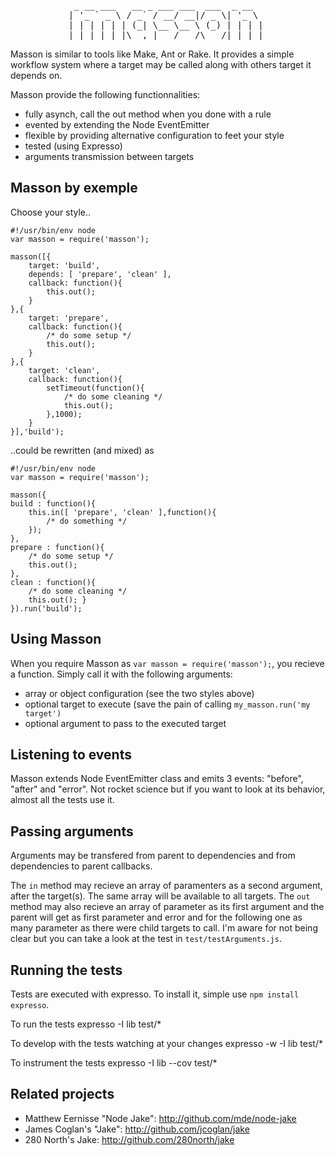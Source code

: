 
<pre>
            _ __ ___   __ _ ___ ___  ___  _ __  
           | '_ ` _ \ / _` / __/ __|/ _ \| '_ \ 
           | | | | | | (_| \__ \__ \ (_) | | | |
           |_| |_| |_|\__,_|___/___/\___/|_| |_|
</pre>

Masson is similar to tools like Make, Ant or Rake. It provides a simple workflow system where a target may be called along with others target it depends on.

Masson provide the following functionnalities:

*   fully asynch, call the out method when you done with a rule
*   evented by extending the Node EventEmitter
*   flexible by providing alternative configuration to feet your style
*   tested (using Expresso)
*   arguments transmission between targets

Masson by exemple
----------------

Choose your style..

	#!/usr/bin/env node
	var masson = require('masson');
	
	masson([{
		target: 'build',
		depends: [ 'prepare', 'clean' ],
		callback: function(){
			this.out();
		}
	},{
		target: 'prepare',
		callback: function(){
			/* do some setup */
			this.out();
		}
	},{
		target: 'clean',
		callback: function(){
			setTimeout(function(){
				/* do some cleaning */
				this.out();
			},1000);
		}
	}],'build');

..could be rewritten (and mixed) as

	#!/usr/bin/env node
	var masson = require('masson');
	
	masson({
	build : function(){
		this.in([ 'prepare', 'clean' ],function(){
			/* do something */ 
		});
	},
	prepare : function(){
		/* do some setup */
		this.out();
	},
	clean : function(){
		/* do some cleaning */
		this.out(); }
	}).run('build');

Using Masson
------------

When you require Masson as `var masson = require('masson');`, you recieve a function. Simply call it with the following arguments:

*   array or object configuration (see the two styles above)
*   optional target to execute (save the pain of calling `my_masson.run('my target')`
*   optional argument to pass to the executed target

Listening to events
-------------------

Masson extends Node EventEmitter class and emits 3 events: "before", "after" and "error". Not rocket science but if you want to look at its behavior, almost all the tests use it.

Passing arguments
-----------------

Arguments may be transfered from parent to dependencies and from dependencies to parent callbacks.

The `in` method may recieve an array of paramenters as a second argument, after the target(s). The same array will be available to all targets. The `out` method may also recieve an array of parameter as its first argument and the parent will get as first parameter and error and for the following one as many parameter as there were child targets to call. I'm aware for not being clear but you can take a look at the test in `test/testArguments.js`.

Running the tests
-----------------

Tests are executed with expresso. To install it, simple use `npm install expresso`.

To run the tests
	expresso -I lib test/*

To develop with the tests watching at your changes
	expresso -w -I lib test/*

To instrument the tests
	expresso -I lib --cov test/*

Related projects
----------------

*   Matthew Eernisse "Node Jake": <http://github.com/mde/node-jake>
*   James Coglan's "Jake": <http://github.com/jcoglan/jake>
*   280 North's Jake: <http://github.com/280north/jake>

